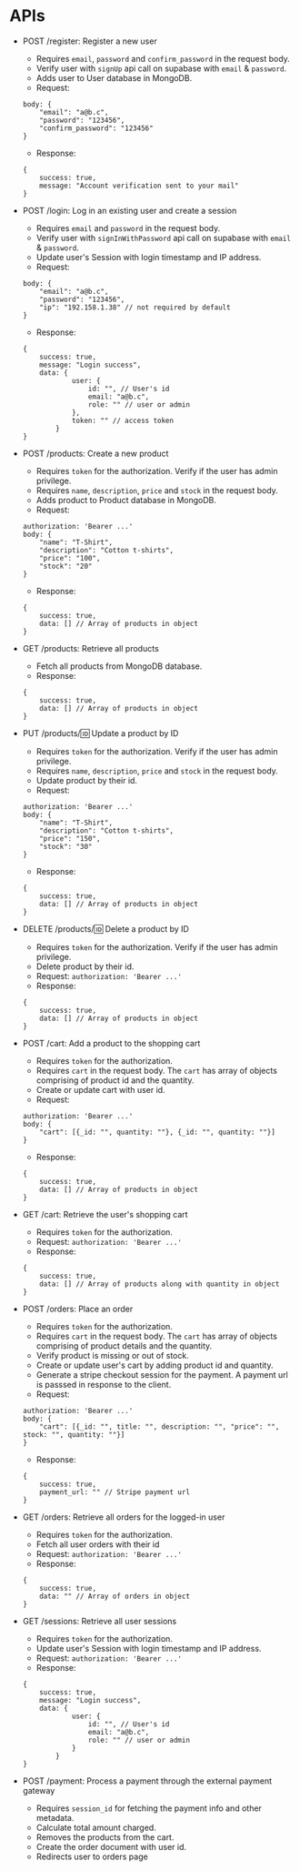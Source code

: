# APIs

- POST /register: Register a new user
    - Requires `email`, `password` and `confirm_password` in the request body.
    - Verify user with `signUp` api call on supabase with `email` & `password`.
    - Adds user to User database in MongoDB.
    - Request:
    ```
    body: {
        "email": "a@b.c",
        "password": "123456",
        "confirm_password": "123456"
    }
    ```
    - Response:
    ```
    {
        success: true,
        message: "Account verification sent to your mail"
    }
    ```

- POST /login: Log in an existing user and create a session
    - Requires `email` and `password` in the request body.
    - Verify user with `signInWithPassword` api call on supabase with `email` & `password`.
    - Update user's Session with login timestamp and IP address.
    - Request:
    ```
    body: {
        "email": "a@b.c",
        "password": "123456",
        "ip": "192.158.1.38" // not required by default
    }
    ```
    - Response:
    ```
    {
        success: true,
        message: "Login success",
        data: {
                user: {
                    id: "", // User's id
                    email: "a@b.c",
                    role: "" // user or admin
                },
                token: "" // access token
            }
    }
    ```

- POST /products: Create a new product
    - Requires `token` for the authorization. Verify if the user has admin privilege.
    - Requires `name`, `description`, `price` and `stock` in the request body.
    - Adds product to Product database in MongoDB.
    - Request:
    ```
    authorization: 'Bearer ...'
    body: {
        "name": "T-Shirt",
        "description": "Cotton t-shirts",
        "price": "100",
        "stock": "20"
    }
    ```
    - Response:
    ```
    {
        success: true,
        data: [] // Array of products in object
    }
    ```

- GET /products: Retrieve all products
    - Fetch all products from MongoDB database.
    - Response:
    ```
    {
        success: true,
        data: [] // Array of products in object
    }
    ```

- PUT /products/:id: Update a product by ID
    - Requires `token` for the authorization. Verify if the user has admin privilege.
    - Requires `name`, `description`, `price` and `stock` in the request body.
    - Update product by their id.
    - Request:
    ```
    authorization: 'Bearer ...'
    body: {
        "name": "T-Shirt",
        "description": "Cotton t-shirts",
        "price": "150",
        "stock": "30"
    }
    ```
    - Response:
    ```
    {
        success: true,
        data: [] // Array of products in object
    }
    ```

- DELETE /products/:id: Delete a product by ID
    - Requires `token` for the authorization. Verify if the user has admin privilege.
    - Delete product by their id.
    - Request: `authorization: 'Bearer ...'`
    - Response:
    ```
    {
        success: true,
        data: [] // Array of products in object
    }
    ```

- POST /cart: Add a product to the shopping cart
    - Requires `token` for the authorization.
    - Requires `cart` in the request body. The `cart` has array of objects comprising of product id and the quantity.
    - Create or update cart with user id.
    - Request:
    ```
    authorization: 'Bearer ...'
    body: {
        "cart": [{_id: "", quantity: ""}, {_id: "", quantity: ""}]
    }
    ```
    - Response:
    ```
    {
        success: true,
        data: [] // Array of products in object
    }
    ```

- GET /cart: Retrieve the user's shopping cart
    - Requires `token` for the authorization.
    - Request: `authorization: 'Bearer ...'`
    - Response:
    ```
    {
        success: true,
        data: [] // Array of products along with quantity in object
    }
    ```

- POST /orders: Place an order
    - Requires `token` for the authorization.
    - Requires `cart` in the request body. The `cart` has array of objects comprising of product details and the quantity.
    - Verify product is missing or out of stock.
    - Create or update user's cart by adding product id and quantity.
    - Generate a stripe checkout session for the payment. A payment url is passsed in response to the client.
    - Request:
    ```
    authorization: 'Bearer ...'
    body: {
        "cart": [{_id: "", title: "", description: "", "price": "", stock: "", quantity: ""}]
    }
    ```
    - Response:
    ```
    {
        success: true,
        payment_url: "" // Stripe payment url
    }
    ```

- GET /orders: Retrieve all orders for the logged-in user
    - Requires `token` for the authorization.
    - Fetch all user orders with their id
    - Request: `authorization: 'Bearer ...'`
    - Response:
    ```
    {
        success: true,
        data: "" // Array of orders in object
    }
    ```

- GET /sessions: Retrieve all user sessions
    - Requires `token` for the authorization.
    - Update user's Session with login timestamp and IP address.
    - Request: `authorization: 'Bearer ...'`
    - Response:
    ```
    {
        success: true,
        message: "Login success",
        data: {
                user: {
                    id: "", // User's id
                    email: "a@b.c",
                    role: "" // user or admin
                }
            }
    }
    ```

- POST /payment: Process a payment through the external payment gateway
    - Requires `session_id` for fetching the payment info and other metadata.
    - Calculate total amount charged.
    - Removes the products from the cart.
    - Create the order document with user id.
    - Redirects user to orders page